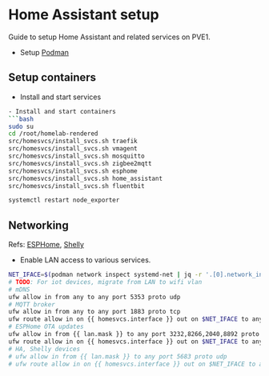 # Home Assistant setup
Guide to setup Home Assistant and related services on PVE1.

- Setup [Podman](./podman.md)

## Setup containers
- Install and start services
```bash
- Install and start containers
```bash
sudo su
cd /root/homelab-rendered
src/homesvcs/install_svcs.sh traefik
src/homesvcs/install_svcs.sh vmagent
src/homesvcs/install_svcs.sh mosquitto
src/homesvcs/install_svcs.sh zigbee2mqtt
src/homesvcs/install_svcs.sh esphome
src/homesvcs/install_svcs.sh home_assistant
src/homesvcs/install_svcs.sh fluentbit

systemctl restart node_exporter
```

## Networking
Refs: [ESPHome](https://esphome.io/components/ota/esphome.html), [Shelly](https://www.home-assistant.io/integrations/shelly)
- Enable LAN access to various services.
```bash
NET_IFACE=$(podman network inspect systemd-net | jq -r '.[0].network_interface')
# TODO: For iot devices, migrate from LAN to wifi vlan
# mDNS
ufw allow in from any to any port 5353 proto udp
# MQTT broker
ufw allow in from any to any port 1883 proto tcp
ufw route allow in on {{ homesvcs.interface }} out on $NET_IFACE to any port 1883
# ESPHome OTA updates
ufw allow in from {{ lan.mask }} to any port 3232,8266,2040,8892 proto tcp
ufw route allow in on {{ homesvcs.interface }} out on $NET_IFACE to any port 3232,8266,2040,8892 proto tcp
# HA, Shelly devices
# ufw allow in from {{ lan.mask }} to any port 5683 proto udp
# ufw route allow in on {{ homesvcs.interface }} out on $NET_IFACE to any port 5683
```
